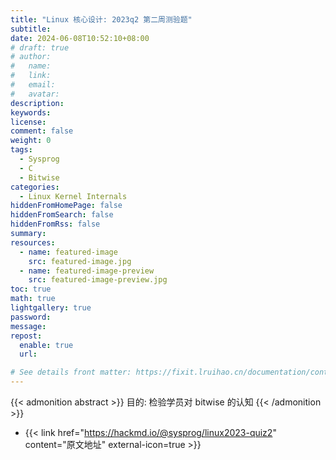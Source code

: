 ```yaml
---
title: "Linux 核心设计: 2023q2 第二周测验题"
subtitle:
date: 2024-06-08T10:52:10+08:00
# draft: true
# author:
#   name:
#   link:
#   email:
#   avatar:
description:
keywords:
license:
comment: false
weight: 0
tags:
  - Sysprog
  - C
  - Bitwise
categories:
  - Linux Kernel Internals
hiddenFromHomePage: false
hiddenFromSearch: false
hiddenFromRss: false
summary:
resources:
  - name: featured-image
    src: featured-image.jpg
  - name: featured-image-preview
    src: featured-image-preview.jpg
toc: true
math: true
lightgallery: true
password:
message:
repost:
  enable: true
  url:

# See details front matter: https://fixit.lruihao.cn/documentation/content-management/introduction/#front-matter
---
```


{{< admonition abstract >}}
目的: 检验学员对 bitwise 的认知
{{< /admonition >}}

<!--more-->

- {{< link href="https://hackmd.io/@sysprog/linux2023-quiz2" content="原文地址" external-icon=true >}}
